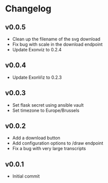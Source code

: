 # Changelog

<!--
Newest changes should be on top.

This document is user facing. Please word the changes in such a way
that users understand how the changes affect the new version.
-->

## v0.0.5
- Clean up the filename of the svg download
- Fix bug with scale in the download endpoint
- Update Exonviz to 0.2.4

## v0.0.4
- Update ExonViz to 0.2.3

## v0.0.3
- Set flask secret using ansible vault
- Set timezone to Europe/Brussels

## v0.0.2
- Add a download button
- Add configuration options to /draw endpoint
- Fix a bug with very large transcripts

## v0.0.1
- Initial commit
